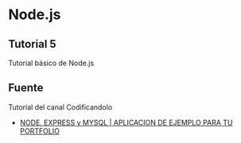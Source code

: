 # Node.js

## Tutorial 5

Tutorial básico de Node.js

## Fuente

Tutorial del canal Codificandolo

* [NODE, EXPRESS y MYSQL | APLICACION DE EJEMPLO PARA TU PORTFOLIO](https://youtu.be/U5C_VbKCaIc)
